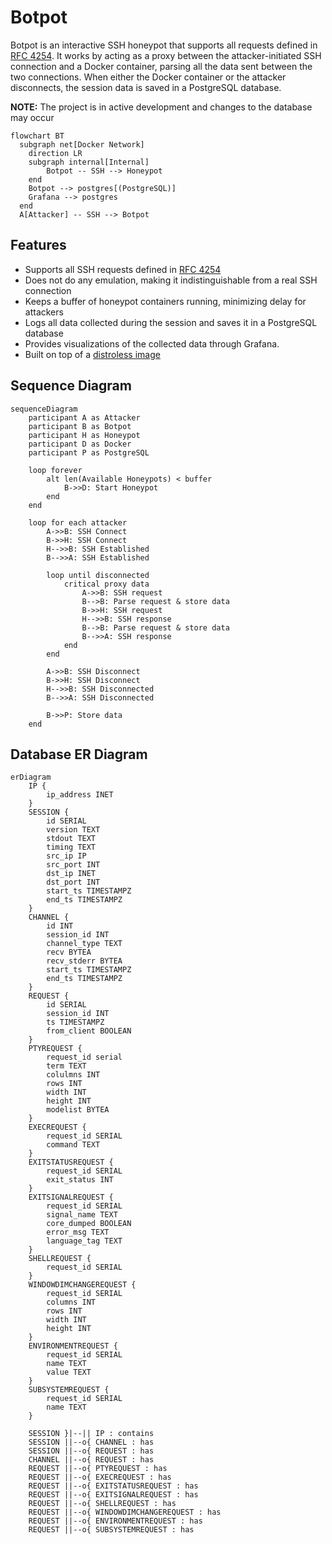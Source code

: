 # Botpot

Botpot is an interactive SSH honeypot that supports all requests defined in [RFC 4254](https://www.rfc-editor.org/rfc/rfc4254). 
It works by acting as a proxy between the attacker-initiated SSH connection and a Docker container, 
parsing all the data sent between the two connections. When either the Docker container or the attacker 
disconnects, the session data is saved in a PostgreSQL database.

**NOTE:** The project is in active development and changes to the database may occur

```mermaid
flowchart BT
  subgraph net[Docker Network]
    direction LR
    subgraph internal[Internal]
        Botpot -- SSH --> Honeypot
    end
    Botpot --> postgres[(PostgreSQL)]
    Grafana --> postgres
  end
  A[Attacker] -- SSH --> Botpot
```

## Features

- Supports all SSH requests defined in [RFC 4254](https://www.rfc-editor.org/rfc/rfc4254)
- Does not do any emulation, making it indistinguishable from a real SSH connection
- Keeps a buffer of honeypot containers running, minimizing delay for attackers
- Logs all data collected during the session and saves it in a PostgreSQL database
- Provides visualizations of the collected data through Grafana.
- Built on top of a [distroless image](https://github.com/GoogleContainerTools/distroless)

## Sequence Diagram

```mermaid
sequenceDiagram
    participant A as Attacker
    participant B as Botpot
    participant H as Honeypot
    participant D as Docker
    participant P as PostgreSQL

    loop forever
        alt len(Available Honeypots) < buffer
            B->>D: Start Honeypot
        end
    end

    loop for each attacker
        A->>B: SSH Connect
        B->>H: SSH Connect
        H-->>B: SSH Established
        B-->>A: SSH Established
    
        loop until disconnected
            critical proxy data
                A->>B: SSH request
                B-->B: Parse request & store data
                B->>H: SSH request
                H-->>B: SSH response
                B-->B: Parse request & store data
                B-->>A: SSH response
            end
        end

        A->>B: SSH Disconnect
        B->>H: SSH Disconnect
        H-->>B: SSH Disconnected
        B-->>A: SSH Disconnected
        
        B->>P: Store data
    end
```

## Database ER Diagram

```mermaid
erDiagram
    IP {
        ip_address INET
    }
    SESSION {
        id SERIAL
        version TEXT
        stdout TEXT
        timing TEXT
        src_ip IP
        src_port INT
        dst_ip INET
        dst_port INT
        start_ts TIMESTAMPZ
        end_ts TIMESTAMPZ
    }
    CHANNEL {
        id INT
        session_id INT
        channel_type TEXT
        recv BYTEA
        recv_stderr BYTEA
        start_ts TIMESTAMPZ
        end_ts TIMESTAMPZ
    }
    REQUEST {
        id SERIAL
        session_id INT
        ts TIMESTAMPZ
        from_client BOOLEAN
    }
    PTYREQUEST {
        request_id serial
        term TEXT
        colulmns INT
        rows INT
        width INT
        height INT
        modelist BYTEA
    }
    EXECREQUEST {
        request_id SERIAL
        command TEXT
    }
    EXITSTATUSREQUEST {
        request_id SERIAL
        exit_status INT
    }
    EXITSIGNALREQUEST {
        request_id SERIAL
        signal_name TEXT
        core_dumped BOOLEAN
        error_msg TEXT
        language_tag TEXT
    }
    SHELLREQUEST {
        request_id SERIAL
    }
    WINDOWDIMCHANGEREQUEST {
        request_id SERIAL
        columns INT
        rows INT
        width INT
        height INT
    }
    ENVIRONMENTREQUEST {
        request_id SERIAL
        name TEXT
        value TEXT
    }
    SUBSYSTEMREQUEST {
        request_id SERIAL
        name TEXT
    }

    SESSION }|--|| IP : contains
    SESSION ||--o{ CHANNEL : has
    SESSION ||--o{ REQUEST : has
    CHANNEL ||--o{ REQUEST : has
    REQUEST ||--o{ PTYREQUEST : has
    REQUEST ||--o{ EXECREQUEST : has
    REQUEST ||--o{ EXITSTATUSREQUEST : has
    REQUEST ||--o{ EXITSIGNALREQUEST : has
    REQUEST ||--o{ SHELLREQUEST : has
    REQUEST ||--o{ WINDOWDIMCHANGEREQUEST : has
    REQUEST ||--o{ ENVIRONMENTREQUEST : has
    REQUEST ||--o{ SUBSYSTEMREQUEST : has
```
